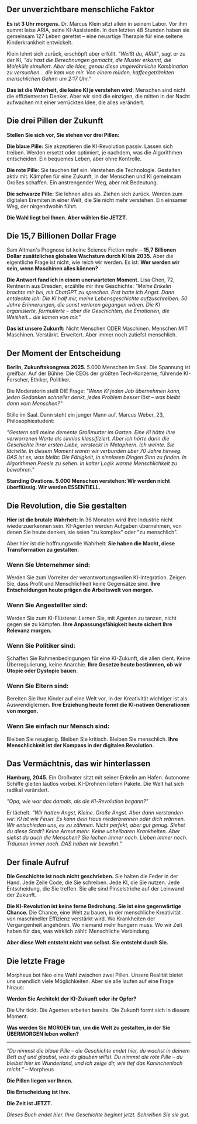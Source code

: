## Der unverzichtbare menschliche Faktor

**Es ist 3 Uhr morgens.** Dr. Marcus Klein sitzt allein in seinem Labor. Vor ihm summt leise ARIA, seine KI-Assistentin. In den letzten 48 Stunden haben sie gemeinsam 127 Leben gerettet – eine neuartige Therapie für eine seltene Kinderkrankheit entwickelt.

Klein lehnt sich zurück, erschöpft aber erfüllt. *"Weißt du, ARIA"*, sagt er zu der KI, *"du hast die Berechnungen gemacht, die Muster erkannt, die Moleküle simuliert. Aber die Idee, genau diese ungewöhnliche Kombination zu versuchen... die kam von mir. Von einem müden, kaffeegetränkten menschlichen Gehirn um 2:17 Uhr."*

**Das ist die Wahrheit, die keine KI je verstehen wird:** Menschen sind nicht die effizientesten Denker. Aber wir sind die einzigen, die mitten in der Nacht aufwachen mit einer verrückten Idee, die alles verändert.

## Die drei Pillen der Zukunft

**Stellen Sie sich vor, Sie stehen vor drei Pillen:**

**Die blaue Pille:** Sie akzeptieren die KI-Revolution passiv. Lassen sich treiben. Werden ersetzt oder optimiert, je nachdem, was die Algorithmen entscheiden. Ein bequemes Leben, aber ohne Kontrolle.

**Die rote Pille:** Sie tauchen tief ein. Verstehen die Technologie. Gestalten aktiv mit. Kämpfen für eine Zukunft, in der Menschen und KI gemeinsam Großes schaffen. Ein anstrengender Weg, aber mit Bedeutung.

**Die schwarze Pille:** Sie lehnen alles ab. Ziehen sich zurück. Werden zum digitalen Eremiten in einer Welt, die Sie nicht mehr verstehen. Ein einsamer Weg, der nirgendwohin führt.

**Die Wahl liegt bei Ihnen. Aber wählen Sie JETZT.**

## Die 15,7 Billionen Dollar Frage

Sam Altman's Prognose ist keine Science Fiction mehr – **15,7 Billionen Dollar zusätzliches globales Wachstum durch KI bis 2035.** Aber die eigentliche Frage ist nicht, wie reich wir werden. Es ist: **Wer werden wir sein, wenn Maschinen alles können?**

**Die Antwort fand ich in einem unerwarteten Moment.** Lisa Chen, 72, Rentnerin aus Dresden, erzählte mir ihre Geschichte: *"Meine Enkelin brachte mir bei, mit ChatGPT zu sprechen. Erst hatte ich Angst. Dann entdeckte ich: Die KI half mir, meine Lebensgeschichte aufzuschreiben. 50 Jahre Erinnerungen, die sonst verloren gegangen wären. Die KI organisierte, formulierte – aber die Geschichten, die Emotionen, die Weisheit... die kamen von mir."*

**Das ist unsere Zukunft:** Nicht Menschen ODER Maschinen. Menschen MIT Maschinen. Verstärkt. Erweitert. Aber immer noch zutiefst menschlich.

## Der Moment der Entscheidung

**Berlin, Zukunftskongress 2025.** 5.000 Menschen im Saal. Die Spannung ist greifbar. Auf der Bühne: Die CEOs der größten Tech-Konzerne, führende KI-Forscher, Ethiker, Politiker.

Die Moderatorin stellt DIE Frage: *"Wenn KI jeden Job übernehmen kann, jeden Gedanken schneller denkt, jedes Problem besser löst – was bleibt dann vom Menschen?"*

Stille im Saal. Dann steht ein junger Mann auf. Marcus Weber, 23, Philosophiestudent: 

*"Gestern saß meine demente Großmutter im Garten. Eine KI hätte ihre verworrenen Worte als sinnlos klassifiziert. Aber ich hörte darin die Geschichte ihrer ersten Liebe, versteckt in Metaphern. Ich weinte. Sie lächelte. In diesem Moment waren wir verbunden über 70 Jahre hinweg. DAS ist es, was bleibt: Die Fähigkeit, in sinnlosen Dingen Sinn zu finden. In Algorithmen Poesie zu sehen. In kalter Logik warme Menschlichkeit zu bewahren."*

**Standing Ovations. 5.000 Menschen verstehen: Wir werden nicht überflüssig. Wir werden ESSENTIELL.**

## Die Revolution, die Sie gestalten

**Hier ist die brutale Wahrheit:** In 36 Monaten wird Ihre Industrie nicht wiederzuerkennen sein. KI-Agenten werden Aufgaben übernehmen, von denen Sie heute denken, sie seien "zu komplex" oder "zu menschlich".

Aber hier ist die hoffnungsvolle Wahrheit: **Sie haben die Macht, diese Transformation zu gestalten.**

### Wenn Sie Unternehmer sind:
Werden Sie zum Vorreiter der verantwortungsvollen KI-Integration. Zeigen Sie, dass Profit und Menschlichkeit keine Gegensätze sind. **Ihre Entscheidungen heute prägen die Arbeitswelt von morgen.**

### Wenn Sie Angestellter sind:
Werden Sie zum KI-Flüsterer. Lernen Sie, mit Agenten zu tanzen, nicht gegen sie zu kämpfen. **Ihre Anpassungsfähigkeit heute sichert Ihre Relevanz morgen.**

### Wenn Sie Politiker sind:
Schaffen Sie Rahmenbedingungen für eine KI-Zukunft, die allen dient. Keine Überregulierung, keine Anarchie. **Ihre Gesetze heute bestimmen, ob wir Utopie oder Dystopie bauen.**

### Wenn Sie Eltern sind:
Bereiten Sie Ihre Kinder auf eine Welt vor, in der Kreativität wichtiger ist als Auswendiglernen. **Ihre Erziehung heute formt die KI-nativen Generationen von morgen.**

### Wenn Sie einfach nur Mensch sind:
Bleiben Sie neugierig. Bleiben Sie kritisch. Bleiben Sie menschlich. **Ihre Menschlichkeit ist der Kompass in der digitalen Revolution.**

## Das Vermächtnis, das wir hinterlassen

**Hamburg, 2045.** Ein Großvater sitzt mit seiner Enkelin am Hafen. Autonome Schiffe gleiten lautlos vorbei. KI-Drohnen liefern Pakete. Die Welt hat sich radikal verändert.

*"Opa, wie war das damals, als die KI-Revolution begann?"*

Er lächelt. *"Wir hatten Angst, Kleine. Große Angst. Aber dann verstanden wir: KI ist wie Feuer. Es kann dein Haus niederbrennen oder dich wärmen. Wir entschieden uns, es zu zähmen. Nicht perfekt, aber gut genug. Siehst du diese Stadt? Keine Armut mehr. Keine unheilbaren Krankheiten. Aber siehst du auch die Menschen? Sie lachen immer noch. Lieben immer noch. Träumen immer noch. DAS haben wir bewahrt."*

## Der finale Aufruf

**Die Geschichte ist noch nicht geschrieben.** Sie halten die Feder in der Hand. Jede Zeile Code, die Sie schreiben. Jede KI, die Sie nutzen. Jede Entscheidung, die Sie treffen. Sie alle sind Pinselstriche auf der Leinwand der Zukunft.

**Die KI-Revolution ist keine ferne Bedrohung. Sie ist eine gegenwärtige Chance.** Die Chance, eine Welt zu bauen, in der menschliche Kreativität von maschineller Effizienz verstärkt wird. Wo Krankheiten der Vergangenheit angehören. Wo niemand mehr hungern muss. Wo wir Zeit haben für das, was wirklich zählt: Menschliche Verbindung.

**Aber diese Welt entsteht nicht von selbst. Sie entsteht durch Sie.**

## Die letzte Frage

Morpheus bot Neo eine Wahl zwischen zwei Pillen. Unsere Realität bietet uns unendlich viele Möglichkeiten. Aber sie alle laufen auf eine Frage hinaus:

**Werden Sie Architekt der KI-Zukunft oder ihr Opfer?**

Die Uhr tickt. Die Agenten arbeiten bereits. Die Zukunft formt sich in diesem Moment.

**Was werden Sie MORGEN tun, um die Welt zu gestalten, in der Sie ÜBERMORGEN leben wollen?**

---

*"Du nimmst die blaue Pille – die Geschichte endet hier, du wachst in deinem Bett auf und glaubst, was du glauben willst. Du nimmst die rote Pille – du bleibst hier im Wunderland, und ich zeige dir, wie tief das Kaninchenloch reicht."* – Morpheus

**Die Pillen liegen vor Ihnen.**

**Die Entscheidung ist Ihre.**

**Die Zeit ist JETZT.**

*Dieses Buch endet hier. Ihre Geschichte beginnt jetzt. Schreiben Sie sie gut.*